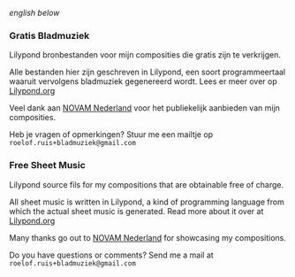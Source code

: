 *english below*



### Gratis Bladmuziek


Lilypond bronbestanden voor mijn composities die gratis zijn te verkrijgen.



Alle bestanden hier zijn geschreven in Lilypond, een soort programmeertaal waaruit vervolgens bladmuziek gegenereerd wordt. Lees er meer over op [Lilypond.org](http://lilypond.org/)



Veel dank aan [NOVAM Nederland](http://novam.net) voor het publiekelijk aanbieden van mijn composities.




Heb je vragen of opmerkingen? Stuur me een mailtje op `roelof.ruis+bladmuziek@gmail.com`




### Free Sheet Music



Lilypond source fils for my compositions that are obtainable free of charge.



All sheet music is written in Lilypond, a kind of programming language from which the actual sheet music is generated. Read more about it over at [Lilypond.org](http://lilypond.org/)



Many thanks go out to [NOVAM Nederland](http://novam.net) for showcasing my compositions.



Do you have questions or comments? Send me a mail at `roelof.ruis+bladmuziek@gmail.com`